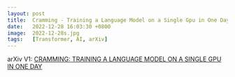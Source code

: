 ```yaml
---
layout: post
title:  Cramming - Training a Language Model on a Single Gpu in One Day
date:   2022-12-28 16:03:30 +0800
image:  2022-12-28s.jpg
tags:   [Transformer, AI, arXiv]
---
```


arXiv V1: [CRAMMING: TRAINING A LANGUAGE MODEL ON A SINGLE GPU IN ONE DAY](https://arxiv.org/pdf/2212.14034.pdf)